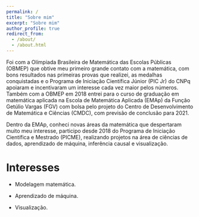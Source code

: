 ```yaml
---
permalink: /
title: "Sobre mim"
excerpt: "Sobre mim"
author_profile: true
redirect_from: 
  - /about/
  - /about.html
---
```


Foi com a Olímpiada Brasileira de Matemática das Escolas Públicas (OBMEP) que obtive meu primeiro grande contato com a matemática, com bons resultados nas primeiras provas que realizei, as medalhas conquistadas e o Programa de Iniciação Científica Júnior (PIC Jr) do CNPq apoiaram e incentivaram um interesse cada vez maior pelos números. Também com a OBMEP em 2018 entrei para o curso de graduação em matemática aplicada na Escola de Matemática Aplicada (EMAp) da Função Getúlio Vargas (FGV) com bolsa pelo projeto do Centro de Desenvolvimento de Matemática e Ciências (CMDC), com previsão de conclusão para 2021.

Dentro da EMAp, conheci novas áreas da matemática que despertaram muito meu interesse, participo desde 2018 do Programa de Iniciação Científica e Mestrado (PICME), realizando projetos na área de ciências de dados, aprendizado de máquina, inferência causal e visualização. 

Interesses
======

- Modelagem matemática.

- Aprendizado de máquina.

- Visualização.
